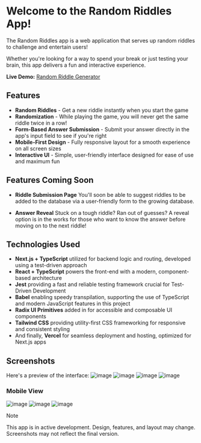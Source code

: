 # Welcome to the Random Riddles App!
The Random Riddles app is a web application that serves up random riddles to challenge and entertain users! 

Whether you're looking for a way to spend your break or just testing your brain, this app delivers a fun and interactive experience.

<b>Live Demo:</b> [Random Riddle Generator](https://riddles-app-ten.vercel.app)

## Features
- <b>Random Riddles</b> - Get a new riddle instantly when you start the game
- <b>Randomization</b> - While playing the game, you will never get the same riddle twice in a row!
- <b>Form-Based Answer Submission</b> - Submit your answer directly in the app's input field to see if you're right
- <b>Mobile-First Design</b> - Fully responsive layout for a smooth experience on all screen sizes
- <b>Interactive UI</b> - Simple, user-friendly interface designed for ease of use and maximum fun

## Features Coming Soon
- <b>Riddle Submission Page</b>
You'll soon be able to suggest riddles to be added to the database via a user-friendly form to the growing database.

- <b>Answer Reveal</b>
Stuck on a tough riddle? Ran out of guesses? A reveal option is in the works for those who want to know the answer before moving on to the next riddle!

## Technologies Used
- <b>Next.js + TypeScript</b> utilized for backend logic and routing, developed using a test-driven approach
- <b>React + TypeScript</b> powers the front-end with a modern, component-based architecture
- <b>Jest</b> providing a fast and reliable testing framework crucial for Test-Driven Development
- <b>Babel</b> enabling speedy transpilation, supporting the use of TypeScript and modern JavaScript features in this project
- <b>Radix UI Primitives</b> added in for accessible and composable UI components
- <b>Tailwind CSS</b> providing utility-first CSS frameworking for responsive and consistent styling
- And finally, <b>Vercel</b> for seamless deployment and hosting, optimized for Next.js apps

## Screenshots
Here's a preview of the interface:
![image](https://github.com/user-attachments/assets/3de5dbff-6a22-4abf-b209-93ea115f8bb0)
![image](https://github.com/user-attachments/assets/2a9fbdbf-b136-4fe6-a349-a1b8f590c119)
![image](https://github.com/user-attachments/assets/a66bc650-bf31-4e22-8b7e-ff66f8760433)
![image](https://github.com/user-attachments/assets/fc4eb207-e014-4e93-819d-e90f7fa281e0)

### Mobile View
![image](https://github.com/user-attachments/assets/d1670efc-7f29-4b85-a477-a4b926b2c0ef)
![image](https://github.com/user-attachments/assets/d87d8f7e-e40e-458a-8384-5e3efb84e9f5)
![image](https://github.com/user-attachments/assets/fd8d3710-b256-44ae-aa01-113a7838e148)

> [!NOTE]
> This app is in active development. Design, features, and layout may change. Screenshots may not reflect the final version.
